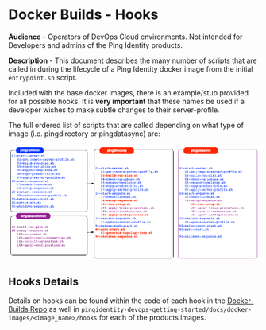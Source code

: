 # Docker Builds - Hooks

**Audience** - Operators of DevOps Cloud environments. Not intended for Developers and admins of the Ping Identity products.

**Description** - This document describes the many number of scripts that are called in during the lifecycle of a Ping Identity docker image from the initial `entrypoint.sh` script.

Included with the base docker images, there is an example/stub provided for all possible hooks. It is **very important** that these names be used if a developer wishes to make subtle changes to their server-profile.

The full ordered list of scripts that are called depending on what type of image \(i.e. pingdirectory or pingdatasync\) are:

![](../images/DOCKER_BUILDS_HOOKS_1.png)

## Hooks Details
Details on hooks can be found within the code of each hook in the [Docker-Builds Repo](https://github.com/pingidentity/pingidentity-docker-builds) as well in `pingidentity-devops-getting-started/docs/docker-images/<image_name>/hooks` for each of the products images.
